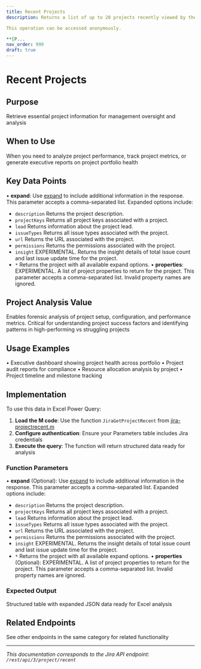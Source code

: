 ```yaml
---
title: Recent Projects
description: Returns a list of up to 20 projects recently viewed by the user that are still visible to the user.

This operation can be accessed anonymously.

**[P...
nav_order: 999
draft: true
---
```


# Recent Projects

## Purpose
Retrieve essential project information for management oversight and analysis

## When to Use
When you need to analyze project performance, track project metrics, or generate executive reports on project portfolio health

## Key Data Points
• **expand**: Use [expand](#expansion) to include additional information in the response. This parameter accepts a comma-separated list. Expanded options include:

 *  `description` Returns the project description.
 *  `projectKeys` Returns all project keys associated with a project.
 *  `lead` Returns information about the project lead.
 *  `issueTypes` Returns all issue types associated with the project.
 *  `url` Returns the URL associated with the project.
 *  `permissions` Returns the permissions associated with the project.
 *  `insight` EXPERIMENTAL. Returns the insight details of total issue count and last issue update time for the project.
 *  `*` Returns the project with all available expand options.
• **properties**: EXPERIMENTAL. A list of project properties to return for the project. This parameter accepts a comma-separated list. Invalid property names are ignored.

## Project Analysis Value
Enables forensic analysis of project setup, configuration, and performance metrics. Critical for understanding project success factors and identifying patterns in high-performing vs struggling projects

## Usage Examples
• Executive dashboard showing project health across portfolio
• Project audit reports for compliance
• Resource allocation analysis by project
• Project timeline and milestone tracking

## Implementation
To use this data in Excel Power Query:

1. **Load the M code**: Use the function `JiraGetProjectRecent` from [jira-projectrecent.m](../assets/jira-projectrecent.m)
2. **Configure authentication**: Ensure your Parameters table includes Jira credentials
3. **Execute the query**: The function will return structured data ready for analysis

### Function Parameters
• **expand** (Optional): Use [expand](#expansion) to include additional information in the response. This parameter accepts a comma-separated list. Expanded options include:

 *  `description` Returns the project description.
 *  `projectKeys` Returns all project keys associated with a project.
 *  `lead` Returns information about the project lead.
 *  `issueTypes` Returns all issue types associated with the project.
 *  `url` Returns the URL associated with the project.
 *  `permissions` Returns the permissions associated with the project.
 *  `insight` EXPERIMENTAL. Returns the insight details of total issue count and last issue update time for the project.
 *  `*` Returns the project with all available expand options.
• **properties** (Optional): EXPERIMENTAL. A list of project properties to return for the project. This parameter accepts a comma-separated list. Invalid property names are ignored.

### Expected Output
Structured table with expanded JSON data ready for Excel analysis

## Related Endpoints
See other endpoints in the same category for related functionality

---
*This documentation corresponds to the Jira API endpoint: `/rest/api/3/project/recent`*
